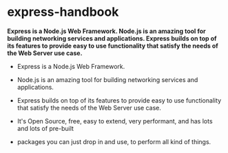 # express-handbook
**Express is a Node.js Web Framework. Node.js is an amazing tool for building networking services and applications. Express builds on top of its features to provide easy to use functionality that satisfy the needs of the Web Server use case.**

- Express is a Node.js Web Framework.

- Node.js is an amazing tool for building networking services and applications.

- Express builds on top of its features to provide easy to use functionality that satisfy the needs of the Web Server use case.

- It's Open Source, free, easy to extend, very performant, and has lots and lots of pre-built

- packages you can just drop in and use, to perform all kind of things.
